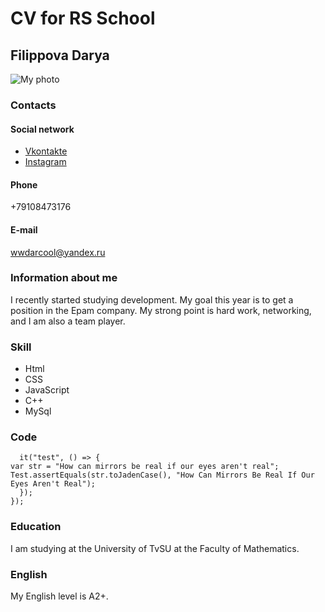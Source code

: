 # CV for RS School
## Filippova Darya
![My photo](https://raw.githubusercontent.com/darfilp/rsschool-cv/gh-pages/322ee.jpg)
### Contacts 
#### Social network
* [Vkontakte](https://vk.com/id_darfil)
* [Instagram](https://www.instagram.com/darfilp/)

#### Phone
+79108473176
#### E-mail
wwdarcool@yandex.ru
### Information about me
I recently started studying development. My goal this year is to get a position in the Epam company. My strong point is hard work, networking, and I am also a team player.
### Skill
* Html
* CSS
* JavaScript
* C++
* MySql

### Code
``` describe("Tests", () => {
  it("test", () => {
var str = "How can mirrors be real if our eyes aren't real";
Test.assertEquals(str.toJadenCase(), "How Can Mirrors Be Real If Our Eyes Aren't Real");
  });
});
```
### Education 
I am studying at the University of TvSU at the Faculty of Mathematics.
### English
My English level is A2+.

